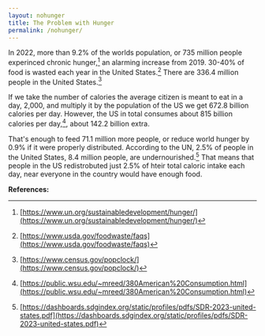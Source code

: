 ```yaml
---
layout: nohunger
title: The Problem with Hunger
permalink: /nohunger/
---
```


  In 2022, more than 9.2% of the worlds population, or 735 million people experinced chronic hunger,[^fn1] an alarming increase from 2019. 30-40% of food is wasted each year in the United States.[^fn2] There are 336.4 million people in the United States.[^fn3]
  
  If we take the number of calories the average citizen is meant to eat in a day, 2,000, and multiply it by the population of the US we get 672.8 billion calories per day. However, the US in total consumes about 815 billion calories per day,[^fn4], about 142.2 billion extra. 
  
  That's enough to feed 71.1 million more people, or reduce world hunger by 0.9% if it were properly distributed. According to the UN, 2.5% of people in the United States, 8.4 million people, are undernourished.[^fn5] That means that people in the US redistrobuted just 2.5% of hteir total caloric intake each day, near everyone in the country would have enough food. 

**References:**

[^fn1]:[https://www.un.org/sustainabledevelopment/hunger/](https://www.un.org/sustainabledevelopment/hunger/)

[^fn2]:[https://www.usda.gov/foodwaste/faqs](https://www.usda.gov/foodwaste/faqs)

[^fn3]:[https://www.census.gov/popclock/](https://www.census.gov/popclock/)

[^fn4]:[https://public.wsu.edu/~mreed/380American%20Consumption.html](https://public.wsu.edu/~mreed/380American%20Consumption.html)

[^fn5]:[https://dashboards.sdgindex.org/static/profiles/pdfs/SDR-2023-united-states.pdf](https://dashboards.sdgindex.org/static/profiles/pdfs/SDR-2023-united-states.pdf)
